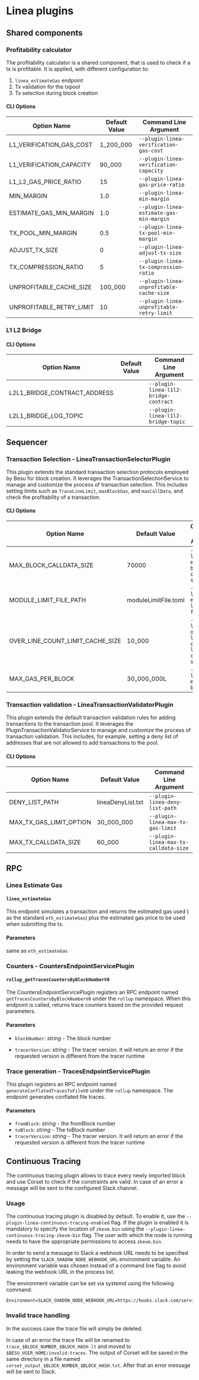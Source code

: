 # Linea plugins

## Shared components
### Profitability calculator
The profitability calculator is a shared component, that is used to check if a tx is profitable.
It is applied, with different configuration to:
1. `linea_estimateGas` endpoint
2. Tx validation for the txpool
3. Tx selection during block creation

#### CLI Options

| Option Name                      | Default Value        | Command Line Argument                             |
|----------------------------------|----------------------|---------------------------------------------------|
| L1_VERIFICATION_GAS_COST         | 1_200_000            | `--plugin-linea-verification-gas-cost`            |
| L1_VERIFICATION_CAPACITY         | 90_000               | `--plugin-linea-verification-capacity`            |
| L1_L2_GAS_PRICE_RATIO            | 15                   | `--plugin-linea-gas-price-ratio`                  |
| MIN_MARGIN                       | 1.0                  | `--plugin-linea-min-margin`                       |
| ESTIMATE_GAS_MIN_MARGIN          | 1.0                  | `--plugin-linea-estimate-gas-min-margin`          |
| TX_POOL_MIN_MARGIN               | 0.5                  | `--plugin-linea-tx-pool-min-margin`               |
| ADJUST_TX_SIZE                   | 0                    | `--plugin-linea-adjust-tx-size`                   |
| TX_COMPRESSION_RATIO             | 5                    | `--plugin-linea-tx-compression-ratio`                                               |
| UNPROFITABLE_CACHE_SIZE          | 100_000              | `--plugin-linea-unprofitable-cache-size`          |
| UNPROFITABLE_RETRY_LIMIT         | 10                   | `--plugin-linea-unprofitable-retry-limit`         |

### L1 L2 Bridge

#### CLI Options

| Option Name                      | Default Value        | Command Line Argument                             |
|----------------------------------|----------------------|---------------------------------------------------|
| L2L1_BRIDGE_CONTRACT_ADDRESS     |                 | `--plugin-linea-l1l2-bridge-contract`          |
| L2L1_BRIDGE_LOG_TOPIC            |  | `--plugin-linea-l1l2-bridge-topic`           |

## Sequencer
### Transaction Selection - LineaTransactionSelectorPlugin

This plugin extends the standard transaction selection protocols employed by Besu for block creation. 
It leverages the TransactionSelectionService to manage and customize the process of transaction selection. 
This includes setting limits such as `TraceLineLimit`, `maxBlockGas`, and `maxCallData`, and check the profitability
of a transaction.


#### CLI Options

| Option Name                      | Default Value        | Command Line Argument                             |
|----------------------------------|----------------------|---------------------------------------------------|
| MAX_BLOCK_CALLDATA_SIZE          | 70000                | `--plugin-linea-max-block-calldata-size`          |
| MODULE_LIMIT_FILE_PATH           | moduleLimitFile.toml | `--plugin-linea-module-limit-file-path`           |
| OVER_LINE_COUNT_LIMIT_CACHE_SIZE | 10_000               | `--plugin-linea-over-line-count-limit-cache-size` |
| MAX_GAS_PER_BLOCK                | 30_000_000L          | `--plugin-linea-max-block-gas`                    |


### Transaction validation - LineaTransactionValidatorPlugin

This plugin extends the default transaction validation rules for adding transactions to the
transaction pool. It leverages the PluginTransactionValidatorService to manage and customize the
process of transaction validation. This includes, for example, setting a deny list of addresses
that are not allowed to add transactions to the pool.

#### CLI Options

| Option Name | Default Value | Command Line Argument |
| --- | --- | --- |
| DENY_LIST_PATH | lineaDenyList.txt | `--plugin-linea-deny-list-path` |
| MAX_TX_GAS_LIMIT_OPTION | 30_000_000 | `--plugin-linea-max-tx-gas-limit` |
| MAX_TX_CALLDATA_SIZE | 60_000 | `--plugin-linea-max-tx-calldata-size` |

## RPC

### Linea Estimate Gas
#### `linea_estimateGas`

This endpoint simulates a transaction and returns the estimated gas used ( as the standard `eth_estimateGas`) plus the estimated gas price to be used when submitting the tx. 

#### Parameters

same as `eth_estimateGas`

### Counters - CountersEndpointServicePlugin
#### `rollup_getTracesCountersByBlockNumberV0` 

The CountersEndpointServicePlugin registers an RPC endpoint named `getTracesCountersByBlockNumberV0` 
under the `rollup` namespace. When this endpoint is called, returns trace counters based on the provided request parameters.

#### Parameters

  - `blockNumber`: _string_ - The block number

  - `tracerVersion`: _string_ - The tracer version. It will return an error if the 
requested version is different from the tracer runtime 

### Trace generation - TracesEndpointServicePlugin

This plugin registers an RPC endpoint named `generateConflatedTracesToFileV0` under the `rollup` namespace. 
The endpoint generates conflated file traces.

#### Parameters

- `fromBlock`: _string_ - the fromBlock number
- `toBlock`: _string_ - The toBlock number
- `tracerVersion`: _string_ - The tracer version. It will return an error if the
  requested version is different from the tracer runtime

## Continuous Tracing

The continuous tracing plugin allows to trace every newly imported block and use Corset to check if the constraints are
valid. In case of an error a message will be sent to the configured Slack channel.

### Usage

The continuous tracing plugin is disabled by default. To enable it, use the `--plugin-linea-continuous-tracing-enabled`
flag. If the plugin is enabled it is mandatory to specify the location of `zkevm.bin` using
the `--plugin-linea-continuous-tracing-zkevm-bin` flag. The user with which the node is running needs to have the
appropriate permissions to access `zkevm.bin`.

In order to send a message to Slack a webhook URL needs to be specified by setting the `SLACK_SHADOW_NODE_WEBHOOK_URL`
environment variable. An environment variable was chosen instead of a command line flag to avoid leaking the webhook URL
in the process list.

The environment variable can be set via systemd using the following command:

```shell
Environment=SLACK_SHADOW_NODE_WEBHOOK_URL=https://hooks.slack.com/services/SECRET_VALUES
```

### Invalid trace handling

In the success case the trace file will simply be deleted.

In case of an error the trace file will be renamed to `trace_$BLOCK_NUMBER_$BLOCK_HASH.lt` and moved
to `$BESU_USER_HOME/invalid-traces`. The output of Corset will be saved in the same directory in a file
named `corset_output_$BLOCK_NUMBER_$BLOCK_HASH.txt`. After that an error message will be sent to Slack.
